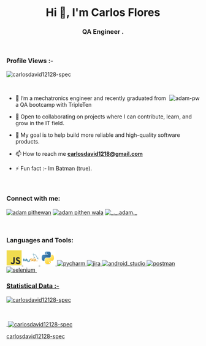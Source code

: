 <h1 align="center">Hi 👋, I'm Carlos Flores</h1>
<h3 align="center"> QA Engineer .</h3>

<br>

<p align="right"> <h3>Profile Views :-</h3> <img src="https://komarev.com/ghpvc/?username=carlosdavid12128-spec&label=Profile%20views&color=0e75b6&style=flat"
    alt="carlosdavid12128-spec" /> 
  </p>

<br>

<p><img align="right" src="https://github.com/Adam-pw/Adam-pw/blob/main/animation_500_kxa883sd.gif" alt="adam-pw" /></p>

- 🌱 I’m a mechatronics engineer and recently graduated from a QA bootcamp with TripleTen

- 🤝 Open to collaborating on projects where I can contribute, learn, and grow in the IT field.
  
- 🚀 My goal is to help build more reliable and high-quality software products.

- 📫 How to reach me **carlosdavid1218@gmail.com**

- ⚡ Fun fact :- Im Batman (true).

<br>

<h3 align="left">Connect with me:</h3>
<p align="left">
  <a href="https://www.linkedin.com/in/carlosdavidfn11/" target="blank"><img align="center"
      src="https://raw.githubusercontent.com/rahuldkjain/github-profile-readme-generator/master/src/images/icons/Social/linked-in-alt.svg"
      alt="adam pithewan" height="30" width="40" /></a>
  <a href="https://www.facebook.com/carlos.david.flores.187458/?locale=es_LA" target="blank"><img align="center"
      src="https://raw.githubusercontent.com/rahuldkjain/github-profile-readme-generator/master/src/images/icons/Social/facebook.svg"
      alt="adam pithen wala" height="30" width="40" /></a>
  <a href="https://www.instagram.com/davidflores167/" target="blank"><img align="center"
      src="https://raw.githubusercontent.com/rahuldkjain/github-profile-readme-generator/master/src/images/icons/Social/instagram.svg"
      alt="_._.adam._" height="30" width="40" /></a>
  </p>

<br>

<h3 align="left">Languages and Tools:</h3>
<p align="left"> <a 
      src="https://raw.githubusercontent.com/devicons/devicon/master/icons/java/java-original.svg" alt="java" width="40"
      height="40" /> </a> <a href="https://developer.mozilla.org/en-US/docs/Web/JavaScript" target="_blank"
    rel="noreferrer"> <img
      src="https://raw.githubusercontent.com/devicons/devicon/master/icons/javascript/javascript-original.svg"
      alt="javascript" width="40" height="40" /> </a> <a href="https://kotlinlang.org" target="_blank" rel="noreferrer">
    <img 
      src="https://raw.githubusercontent.com/devicons/devicon/master/icons/mysql/mysql-original-wordmark.svg"
      alt="mysql" width="40" height="40" /> </a> </a> <a href="https://nodejs.org" target="_blank" rel="noreferrer"> <img
      src="https://raw.githubusercontent.com/devicons/devicon/master/icons/python/python-original.svg" alt="python"
      width="40" height="40" /> </a> <a href="https://reactjs.org/" target="_blank" rel="noreferrer"> <img
      src="https://cdn.jsdelivr.net/gh/devicons/devicon@latest/icons/pycharm/pycharm-original.svg" 
      alt="pycharm" width="40" height="40" /> </a> </a> <a href="https://nodejs.org" target="_blank" rel="noreferrer"> <img
      src="https://cdn.jsdelivr.net/gh/devicons/devicon@latest/icons/jira/jira-original.svg" 
      alt="jira" width="40" height="40" /> </a> </a> <a href="https://nodejs.org" target="_blank" rel="noreferrer"> <img  
      src="https://cdn.jsdelivr.net/gh/devicons/devicon@latest/icons/androidstudio/androidstudio-original.svg" 
      alt="android_studio" width="40" height="40" /> </a> </a> <a href="https://nodejs.org" target="_blank" rel="noreferrer"> <img                                                              src="https://cdn.jsdelivr.net/gh/devicons/devicon@latest/icons/postman/postman-original.svg"                                                        
      alt="postman" width="40" height="40" /> </a> </a> <a href="https://nodejs.org" target="_blank" rel="noreferrer"> <img    
      src="https://cdn.jsdelivr.net/gh/devicons/devicon@latest/icons/selenium/selenium-original.svg"                                                                                            alt="selenium" width="40" height="40" /> </a> </a> <a href="https://nodejs.org" target="_blank" rel="noreferrer"> <img    
                                                                                                                                                                                                                  
      
<br>

<h3>Statistical Data :-</h3>
<p><img align="center"
    src="https://github-readme-stats.vercel.app/api/top-langs?username=carlosdavid12128-spec&show_icons=true&locale=en&bg_color=0d1117&text_color=ffffff&layout=compact"
    alt="carlosdavid12128-spec" 
    bg_color=#808080/></p>

<br>

<p>&nbsp;<img align="center" src="https://github-readme-stats.vercel.app/api?username=carlosdavid12128-spec&show_icons=true&locale=en&bg_color=0d1117&text_color=ffffff&repo=convoychat"
    alt="carlosdavid12128-spec" /></p>

      



[carlosdavid12128-spec](https://github.com/carlosdavid12128-spec)

<!--
**carlosdavid12128-spec/carlosdavid12128-spec** is a ✨ _special_ ✨ repository because its `README.md` (this file) appears on your GitHub profile.

Here are some ideas to get you started:

- 🔭 I’m currently working on ...
- 🌱 I’m currently learning ...
- 👯

<!--
**carlosdavid12128-spec/carlosdavid12128-spec** is a ✨ _special_ ✨ repository because its `README.md` (this file) appears on your GitHub profile.

Here are some ideas to get you started:

- 🔭 I’m currently working on ...
- 🌱 I’m currently learning ...
- 👯 I’m looking to collaborate on ...
- 🤔 I’m looking for help with ...
- 💬 Ask me about ...
- 📫 How to reach me: ...
- 😄 Pronouns: ...
- ⚡ Fun fact: ...
-->
